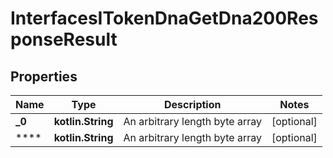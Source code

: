 
# InterfacesITokenDnaGetDna200ResponseResult

## Properties
Name | Type | Description | Notes
------------ | ------------- | ------------- | -------------
**_0** | **kotlin.String** | An arbitrary length byte array |  [optional]
**** | **kotlin.String** | An arbitrary length byte array |  [optional]



